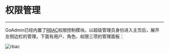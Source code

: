 # 权限管理
---

GoAdmin已经内置了[RBAC](https://www.baidu.com/s?wd=rbac)权限控制模块。以超级管理员身份进入主页后，展开左侧边栏的管理，下面有用户、角色、权限三项的管理面板：

![rbac](https://quick.go-admin.cn/docs/rbac.png)